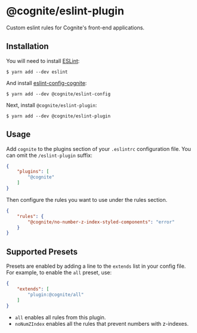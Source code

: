 # @cognite/eslint-plugin

Custom eslint rules for Cognite's front-end applications. 

## Installation

You will need to install [ESLint](https://eslint.org):

```
$ yarn add --dev eslint
```

And install [eslint-config-cognite](https://github.com/cognitedata/eslint-config-cognite):
```
$ yarn add --dev @cognite/eslint-config
```

Next, install `@cognite/eslint-plugin`:

```
$ yarn add --dev @cognite/eslint-plugin
```
## Usage

Add `cognite` to the plugins section of your `.eslintrc` configuration file. You can omit the `/eslint-plugin` suffix:

```json
{
    "plugins": [
        "@cognite"
    ]
}
```


Then configure the rules you want to use under the rules section.

```json
{
    "rules": {
        "@cognite/no-number-z-index-styled-components": "error"
    }
}
```

## Supported Presets

Presets are enabled by adding a line to the `extends` list in your config file. For example, to enable the `all` preset, use:

```json
{
    "extends": [
        "plugin:@cognite/all"
    ]
}
```

* `all` enables all rules from this plugin.
* `noNumZIndex` enables all the rules that prevent numbers with z-indexes.

